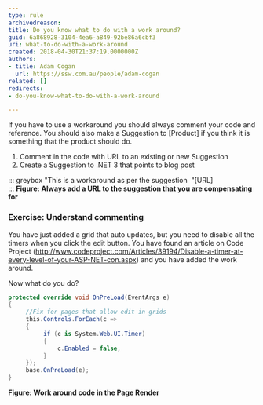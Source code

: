 ```yaml
---
type: rule
archivedreason: 
title: Do you know what to do with a work around?
guid: 6a868928-3104-4ea6-a849-92be86a6cbf3
uri: what-to-do-with-a-work-around
created: 2018-04-30T21:37:19.0000000Z
authors:
- title: Adam Cogan
  url: https://ssw.com.au/people/adam-cogan
related: []
redirects:
- do-you-know-what-to-do-with-a-work-around

---
```


If you have to use a workaround you should always comment your code and reference. You should also make a Suggestion to [Product] if you think it is something that the product should do.

1. Comment in the code with URL to an existing or new Suggestion
2. Create a Suggestion to .NET 3 that points to blog post


<!--endintro-->




::: greybox
"This is a workaround as per the suggestion 
"[URL]  
:::
 **Figure: Always add a URL to the suggestion that you are compensating for**
### Exercise: Understand commenting

You have just added a grid that auto updates, but you need to disable all the timers when you click the edit button. You have found an article on Code Project (http://www.codeproject.com/Articles/39194/Disable-a-timer-at-every-level-of-your-ASP-NET-con.aspx) and you have added the work around.

Now what do you do?



```cs
protected override void OnPreLoad(EventArgs e)
{
     //Fix for pages that allow edit in grids
     this.Controls.ForEach(c =>
     {   
          if (c is System.Web.UI.Timer)
          {
              c.Enabled = false;
          }
     });
     base.OnPreLoad(e);
}
```


 **Figure: Work around code in the Page Render**
